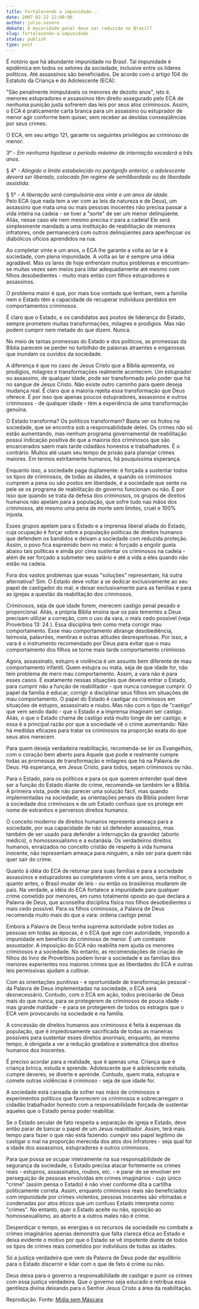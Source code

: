 ```yaml
---
title: Fortalecendo a impunidade...
date: 2007-02-22 22:00:00
author: julio.severo
debate: A maioridade penal deve ser reduzida no Brasil?
slug: fortalecendo-a-impunidade
status: publish 
type: post
---
```


  
É notório que há abundante impunidade no Brasil. Tal impunidade é epidêmica em todos os setores da sociedade, inclusive entre os líderes políticos. Até assassinos são beneficiados. De acordo com o artigo 104 do Estatuto da Criança e do Adolescente (ECA):   
  
"São penalmente inimputáveis os menores de dezoito anos", isto é, menores estupradores e assassinos têm direito assegurado pelo ECA de nenhuma punição justa sofrerem das leis por seus atos criminosos. Assim, o ECA é praticamente carta branca para um assassino ou estuprador de menor agir conforme bem quiser, sem receber as devidas conseqüências por seus crimes.  
  
O ECA, em seu artigo 121, garante os seguintes privilégios ao criminoso de menor:   
  
3° - *Em nenhuma hipótese o período máximo de internação excederá a três anos.*  
  
§ 4° - *Atingido o limite estabelecido no parágrafo anterior, o adolescente deverá ser liberado, colocado fim regime de semiliberdade ou de liberdade assistida.*   
  
§ 5° - *A liberação será compulsória aos vinte e um anos de idade.*  
Pelo ECA (que nada tem a ver com as leis da natureza e de Deus), um assassino que mata uma ou mais pessoas inocentes não precisa passar a vida inteira na cadeia - se tiver a "sorte" de ser um menor delinqüente. Aliás, nesse caso ele nem mesmo precisa ir para a cadeia! Ele será simplesmente mandado a uma instituição de reabilitação de menores infratores, onde permanecerá com outros delinqüentes para aperfeiçoar os diabólicos ofícios aprendidos na rua.  
  
Ao completar vinte e um anos, o ECA lhe garante a volta ao lar e à sociedade, com plena impunidade. A volta ao lar é sempre uma idéia agradável. Mas os lares de hoje enfrentam muitos problemas e encontram-se muitas vezes sem meios para lidar adequadamente até mesmo com filhos desobedientes - muito mais então com filhos estupradores e assassinos.   
  
O problema maior é que, por mais boa vontade que tenham, nem a família nem o Estado têm a capacidade de recuperar indivíduos perdidos em comportamentos criminosos.   
  
É claro que o Estado, e os candidatos aos postos de liderança do Estado, sempre prometem muitas transformações, milagres e prodígios. Mas não podem cumprir nem metade do que dizem. Nunca.   
  
No meio de tantas promessas do Estado e dos políticos, as promessas da Bíblia parecem se perder no turbilhão de palavras atraentes e enganosas que inundam os ouvidos da sociedade.   
  
A diferença é que no caso de Jesus Cristo que a Bíblia apresenta, os prodígios, milagres e transformações realmente acontecem. Um estuprador ou assassino, de qualquer idade, pode ser transformado pelo poder que há no sangue de Jesus Cristo. Não existe outro caminho para quem deseja mudança real. É claro que a maioria rejeita essa transformação que Deus oferece. É por isso que apenas poucos estupradores, assassinos e outros criminosos - de qualquer idade - têm a experiência de uma transformação genuína.   
  
O Estado transforma? Os políticos transformam? Basta ver os frutos na sociedade, que se encontra sob a responsabilidade deles. Os crimes não só estão aumentando, mas nenhum programa governamental de reabilitação possui indicação positiva de que a maioria dos criminosos que são encarcerados saem mais tarde cidadãos honestos e trabalhadores. É o contrário. Muitos até usam seu tempo de prisão para planejar crimes maiores. Em termos estritamente humanos, há pouquíssima esperança.   
  
Enquanto isso, a sociedade paga duplamente: é forçada a sustentar todos os tipos de criminosos, de todas as idades, e quando os criminosos cumprem a pena ou são postos em liberdade, é a sociedade que sente na pele se os programa de reabilitação do governo funcionam ou não. É por isso que quando se trata da defesa dos criminosos, os grupos de direitos humanos não apelam para a população, que sofre tudo nas mãos dos criminosos, até mesmo uma pena de morte sem limites, cruel e 100% injusta.  
  
 Esses grupos apelam para o Estado e a imprensa liberal aliada do Estado, cuja ocupação é forçar sobre a população políticas de direitos humanos que defendem os bandidos e deixam a sociedade com reduzida proteção. Assim, o povo fica espremido bem no meio: é forçado a engolir guela abaixo tais políticas e ainda por cima sustentar os criminosos na cadeia - além de ser forçado a submeter seu salário e até a vida a eles quando não estão na cadeia.   
  
Fora dos vastos problemas que essas "soluções" representam, há outra alternativa? Sim. O Estado deve voltar a se dedicar exclusivamente ao seu papel de castigador do mal, e deixar exclusivamente para as famílias e para as igrejas a questão da reabilitação dos criminosos.   
  
Criminosos, seja de que idade forem, merecem castigo penal pesado e proporcional. Aliás, a própria Bíblia ensina que os pais tementes a Deus precisam utilizar a correção, com o uso da vara, o mais cedo possível (veja Provérbios 13: 24 ). Essa disciplina tem como meta corrigir mau comportamento. Esse mau comportamento abrange desobediência, teimosia, palavrões, mentiras e outras atitudes desrespeitosas. Por isso, a vara é o instrumento recomendado por Deus para evitar que o mau comportamento dos filhos se torne mais tarde comportamento criminoso.   
  
Agora, assassinato, estupro e violência é um assunto bem diferente de mau comportamento infantil. Quem estupra ou mata, seja de que idade for, não tem problema de mero mau comportamento. Assim, a vara não é para esses casos. É exatamente nessas situações que deveria entrar o Estado, para cumprir não a função de reabilitador - que nunca consegue cumprir. O papel da família é educar, corrigir e disciplinar seus filhos em situações de mau comportamento. O papel do Estado é castigar os criminosos em situações de estupro, assassinato e roubo. Mas não com o tipo de "castigo" que vem sendo dado - que o Estado e a imprensa imaginam ser castigo. Aliás, o que o Estado chama de castigo está muito longe de ser castigo, e essa é a principal razão por que a sociedade vê o crime aumentando: Não há medidas eficazes para tratar os criminosos na proporção exata do que seus atos merecem.  
  
Para quem deseja verdadeira reabilitação, recomenda-se ler os Evangelhos, com o coração bem aberto para Aquele que pode e realmente cumpre todas as promessas de transformação e milagres que há na Palavra de Deus. Há esperança, em Jesus Cristo, para todos, sejam criminosos ou não.   
  
Para o Estado, para os políticos e para os que querem entender qual deve ser a função do Estado diante do crime, recomenda-se também ler a Bíblia. À primeira vista, pode não parecer uma solução fácil, mas quando implementadas na sociedade, as orientações penais da Bíblia podem livrar a sociedade dos criminosos e de um Estado confuso que os protege em nome de estranhos e perversos direitos humanos.   
  
O conceito moderno de direitos humanos representa ameaça para a sociedade, por sua capacidade de não só defender assassinos, mas também de ser usado para defender a interrupção da gravidez (aborto médico), o homossexualismo e a eutanásia. Os verdadeiros direitos humanos, enraizados no conceito cristão de respeito à vida humana inocente, não representam ameaça para ninguém, a não ser para quem não quer sair do crime.   
  
Quanto à idéia do ECA de retornar para suas famílias e para a sociedade assassinos e estupradores ao completarem vinte e um anos, seria melhor, o quanto antes, o Brasil mudar de leis - ou então os brasileiros mudarem de país. Na verdade, a idéia do ECA fortalece a impunidade para qualquer crime cometido por menores, em rumo totalmente oposto ao que declara a Palavra de Deus, que aconselha disciplina física nos filhos desobedientes o mais cedo possível. Para os filhos criminosos, a Palavra de Deus recomenda muito mais do que a vara: ordena castigo penal.  
  
Embora a Palavra de Deus tenha suprema autoridade sobre todas as pessoas em todas as épocas, é o ECA que age com autoridade, impondo a impunidade em benefício do criminoso de menor. É um contraste assustador. A imposição do ECA não reabilita nem ajuda os menores criminosos e a sociedade. No entanto, as recomendações de criação de filhos do livro de Provérbios podem livrar a sociedade e as famílias dos menores experientes nos maiores crimes que as liberdades do ECA e outras leis permissivas ajudam a cultivar.  
  
Com as orientações punitivas - e oportunidade de transformação pessoal - da Palavra de Deus implementadas na sociedade, o ECA será desnecessário. Contudo, com o ECA em ação, todos precisarão de Deus mais do que nunca, para se protegerem de criminosos de pouca idade - mas grande maldade - e para se protegerem de todos os estragos que o ECA vem provocando na sociedade e na família.   
  
A concessão de direitos humanos aos criminosos é feita à expensas da população, que é impiedosamente sacrificada de todas as maneiras possíveis para sustentar esses direitos anormais, enquanto, ao mesmo tempo, é obrigada a ver a redução gradativa e sistemática dos direitos humanos dos inocentes.   
  
É preciso acordar para a realidade, que é apenas uma. Criança que é criança brinca, estuda e aprende. Adolescente que é adolescente estuda, cumpre deveres, se diverte e aprende. Contudo, quem mata, estupra e comete outras violências é criminoso - seja de que idade for.  
  
A sociedade está cansada de sofrer nas mãos de criminosos e experimentos políticos que favorecem os criminosos e sobrecarregam o cidadão trabalhador honesto com a responsabilidade forçada de sustentar aqueles que o Estado pensa poder reabilitar.   
  
Se o Estado secular de fato respeita a separação de igreja e Estado, deve então parar de bancar o papel de um Jesus reabilitador. Assim, terá mais tempo para fazer o que não está fazendo: cumprir seu papel legítimo de castigar o mal na proporção merecida dos atos dos infratores - seja qual for a idade dos assassinos, estupradores e outros criminosos.   
  
Para que possa se ocupar inteiramente na sua responsabilidade de segurança da sociedade, o Estado precisa atacar fortemente os crimes reais - estupros, assassinatos, roubos, etc. - e parar de se envolver em perseguição de pessoas envolvidas em crimes imaginários - cujo único "crime" (assim pensa o Estado) é não viver conforme dita a cartilha politicamente correta. Assim, enquanto criminosos reais são beneficiados com impunidade por crimes violentos, pessoas inocentes são vitimadas e condenadas por atos éticos que um confuso Estado interpreta como "crimes". No entanto, quer o Estado aceite ou não, oposição ao homossexualismo, ao aborto e a outros males não é crime.   
  
Desperdiçar o tempo, as energias e os recursos da sociedade no combate a crimes imaginários apenas demonstra que falta clareza ética ao Estado e deixa evidente o motivo por que o Estado se vê impotente diante de todos os tipos de crimes reais cometidos por indivíduos de todas as idades.  
  
Só a justiça verdadeira que vem da Palavra de Deus pode dar equilíbrio para o Estado discernir e lidar com o que de fato é crime ou não.  
  
Deus deixa para o governo a responsabilidade de castigar e punir os crimes com essa justiça verdadeira. Que o governo seja educado e retribua essa gentileza divina deixando para o Senhor Jesus Cristo a área da reabilitação.  
  
Reprodução. Fonte: [Mídia sem Máscara](http://www.midiasemmascara.com.br/artigo.php?sid=5586&language=pt)
